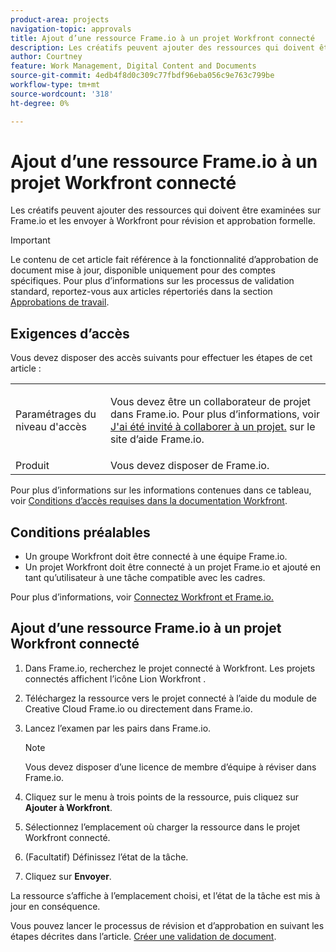 ```yaml
---
product-area: projects
navigation-topic: approvals
title: Ajout d’une ressource Frame.io à un projet Workfront connecté
description: Les créatifs peuvent ajouter des ressources qui doivent être examinées sur Frame.io et les envoyer à Workfront pour révision et approbation formelle.
author: Courtney
feature: Work Management, Digital Content and Documents
source-git-commit: 4edb4f8d0c309c77fbdf96eba056c9e763c799be
workflow-type: tm+mt
source-wordcount: '318'
ht-degree: 0%

---
```



# Ajout d’une ressource Frame.io à un projet Workfront connecté

Les créatifs peuvent ajouter des ressources qui doivent être examinées sur Frame.io et les envoyer à Workfront pour révision et approbation formelle.

>[!IMPORTANT]
>
>Le contenu de cet article fait référence à la fonctionnalité d’approbation de document mise à jour, disponible uniquement pour des comptes spécifiques. Pour plus d’informations sur les processus de validation standard, reportez-vous aux articles répertoriés dans la section [Approbations de travail](/help/quicksilver/review-and-approve-work/manage-approvals/manage-approvals.md).

## Exigences d’accès

Vous devez disposer des accès suivants pour effectuer les étapes de cet article :

<table style="table-layout:auto"> 
 <col> 
 <col> 
 <tbody> 
  <!-- <tr> 
   <td role="rowheader">Adobe Workfront plan</td> 
   <td> <p>Any</p> </td> 
  </tr> 
  <tr> 
   <td role="rowheader">Adobe Workfront license</td> 
   <td> <p>Standard</p> </td> 
  </tr> -->
  <tr> 
   <td role="rowheader">Paramétrages du niveau d'accès</td> 
   <td> <p>Vous devez être un collaborateur de projet dans Frame.io. Pour plus d’informations, voir <a href="https://support.frame.io/en/articles/11125-i-ve-been-invited-to-collaborate-on-a-project">J'ai été invité à collaborer à un projet.</a>
 sur le site d’aide Frame.io.</p> </td> 
  </tr> 
   <tr>
   <td>Produit
   </td>
   <td>Vous devez disposer de Frame.io.
   </td>
  </tr>
 </tbody> 
</table>

Pour plus d’informations sur les informations contenues dans ce tableau, voir [Conditions d’accès requises dans la documentation Workfront](/help/quicksilver/administration-and-setup/add-users/access-levels-and-object-permissions/access-level-requirements-in-documentation.md).

## Conditions préalables

* Un groupe Workfront doit être connecté à une équipe Frame.io.
* Un projet Workfront doit être connecté à un projet Frame.io et ajouté en tant qu’utilisateur à une tâche compatible avec les cadres.

Pour plus d’informations, voir [Connectez Workfront et Frame.io.](/help/quicksilver/review-and-approve-work/document-reviews-and-approvals/review-and-approve-documents/connect-frame-and-wf.md)


## Ajout d’une ressource Frame.io à un projet Workfront connecté

1. Dans Frame.io, recherchez le projet connecté à Workfront. Les projets connectés affichent l’icône Lion Workfront .

1. Téléchargez la ressource vers le projet connecté à l’aide du module de Creative Cloud Frame.io ou directement dans Frame.io.

1. Lancez l’examen par les pairs dans Frame.io.

   >[!NOTE]
   >
   >Vous devez disposer d’une licence de membre d’équipe à réviser dans Frame.io.

1. Cliquez sur le menu à trois points de la ressource, puis cliquez sur **Ajouter à Workfront**.

1. Sélectionnez l’emplacement où charger la ressource dans le projet Workfront connecté.

1. (Facultatif) Définissez l’état de la tâche.

1. Cliquez sur **Envoyer**.

La ressource s’affiche à l’emplacement choisi, et l’état de la tâche est mis à jour en conséquence.

Vous pouvez lancer le processus de révision et d’approbation en suivant les étapes décrites dans l’article. [Créer une validation de document](/help/quicksilver/review-and-approve-work/document-reviews-and-approvals/manage-document-approvals/create-a-document-approval.md).